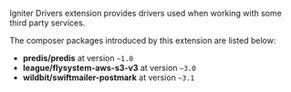 Igniter Drivers extension provides drivers used when working with some third party services.

The composer packages introduced by this extension are listed below:

- **predis/predis** at version `~1.0`
- **league/flysystem-aws-s3-v3** at version `~3.0`
- **wildbit/swiftmailer-postmark** at version `~3.1`
